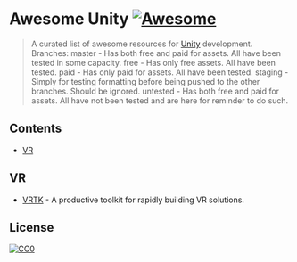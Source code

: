 # Awesome Unity [![Awesome](https://awesome.re/badge.svg)](https://awesome.re)

> A curated list of awesome resources for [Unity](https://unity.com/) development.
> Branches:
> master - Has both free and paid for assets. All have been tested in some capacity.
> free - Has only free assets. All have been tested.
> paid - Has only paid for assets. All have been tested.
> staging - Simply for testing formatting before being pushed to the other branches. Should be ignored.
> untested - Has both free and paid for assets. All have not been tested and are here for reminder to do such.

## Contents

- [VR](#vr)

## VR

- [VRTK](https://github.com/ExtendRealityLtd/VRTK) - A productive toolkit for rapidly building VR solutions.

## License

[![CC0](https://mirrors.creativecommons.org/presskit/buttons/88x31/svg/cc-zero.svg)](https://creativecommons.org/publicdomain/zero/1.0)